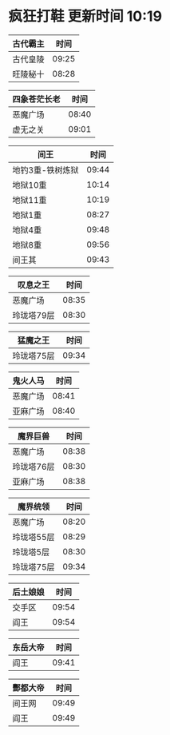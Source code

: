 # 疯狂打鞋 更新时间 10:19

| 古代霸主   | 时间    |
|--------|-------|
| 古代皇陵 | 09:25 |
| 旺陵秘十 | 08:28 |

| 四象苍茫长老   | 时间    |
|--------|-------|
| 恶魔广场 | 08:40 |
| 虚无之关 | 09:01 |

| 间王   | 时间    |
|--------|-------|
| 地钓3重-铁树炼狱 | 09:44 |
| 地狱10重 | 10:14 |
| 地狱11重 | 10:19 |
| 地狱1重 | 08:27 |
| 地狱4重 | 09:48 |
| 地狱8重 | 09:56 |
| 间王其 | 09:43 |

| 叹息之王   | 时间    |
|--------|-------|
| 恶魔广场 | 08:35 |
| 玲珑塔79层 | 08:30 |

| 猛魔之王   | 时间    |
|--------|-------|
| 玲珑塔75层 | 09:34 |

| 鬼火人马   | 时间    |
|--------|-------|
| 恶魔广场 | 08:41 |
| 亚麻广场 | 08:40 |

| 魔界巨兽   | 时间    |
|--------|-------|
| 恶魔广场 | 08:38 |
| 玲珑塔76层 | 08:30 |
| 亚麻广场 | 08:38 |

| 魔界统领   | 时间    |
|--------|-------|
| 恶魔广场 | 08:20 |
| 玲珑塔55层 | 08:29 |
| 玲珑塔5层 | 08:30 |
| 玲珑塔75层 | 09:34 |

| 后土娘娘   | 时间    |
|--------|-------|
| 交手区 | 09:54 |
| 阎王 | 09:54 |

| 东岳大帝   | 时间    |
|--------|-------|
| 阎王 | 09:41 |

| 酆都大帝   | 时间    |
|--------|-------|
| 间王网 | 09:49 |
| 阎王 | 09:49 |